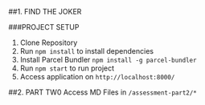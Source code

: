 
##1. FIND THE JOKER

###PROJECT SETUP
1. Clone Repository
2. Run ``npm install`` to install dependencies
3. Install Parcel Bundler ``npm install -g parcel-bundler``
4. Run ``npm start`` to run project
5. Access application on ``http://localhost:8000/``

##2. PART TW0
Access MD Files in ``/assessment-part2/*``
